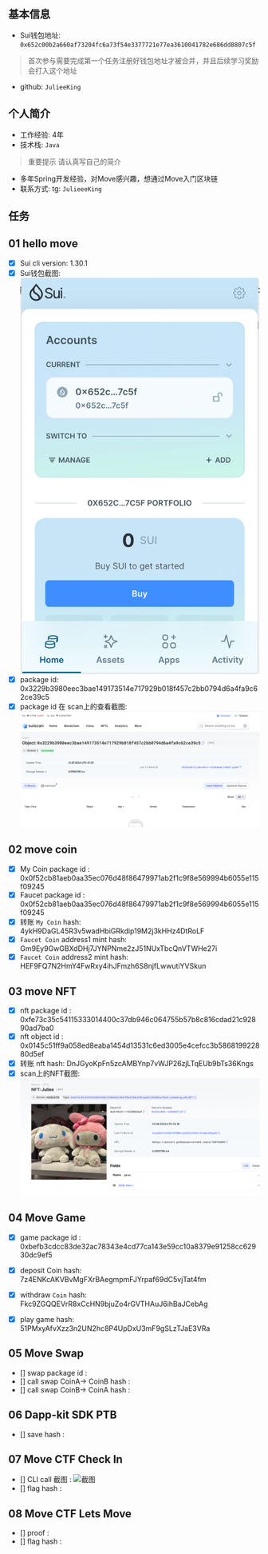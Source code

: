 ## 基本信息
- Sui钱包地址: `0x652c00b2a660af73204fc6a73f54e3377721e77ea3610041782e686dd8807c5f`
> 首次参与需要完成第一个任务注册好钱包地址才被合并，并且后续学习奖励会打入这个地址
- github: `JulieeKing`

## 个人简介
- 工作经验: 4年
- 技术栈: `Java`
> 重要提示 请认真写自己的简介
- 多年Spring开发经验，对Move感兴趣，想通过Move入门区块链
- 联系方式: tg: `JulieeeKing` 

## 任务

##   01 hello move  
- [x] Sui cli version: 1.30.1
- [x] Sui钱包截图: ![Sui钱包截图](./img/qianbao.png)
- [x] package id:  0x3229b3980eec3bae149173514e717929b018f457c2bb0794d6a4fa9c62ce39c5
- [x] package id 在 scan上的查看截图:![Scan截图](./img/paca.png)

##   02 move coin
- [x] My Coin package id : 0x0f52cb81aeb0aa35ec076d48f86479971ab2f1c9f8e569994b6055e115f09245
- [x] Faucet package id : 0x0f52cb81aeb0aa35ec076d48f86479971ab2f1c9f8e569994b6055e115f09245
- [x] 转账 `My Coin` hash: 4ykH9DaGL45R3v5wadHbiGRkdip19M2j3kHHz4DtRoLF
- [x] `Faucet Coin` address1 mint hash: Gm9Ey9GwGBXdDHj7JYNPNme2zJ51NUxTbcQnVTWHe27i
- [x] `Faucet Coin` address2 mint hash: HEF9FQ7N2HmY4FwRxy4ihJFmzh6S8njfLwwutiYVSkun

##   03 move NFT
- [x] nft package id : 0xfe73c35c54115333014400c37db946c064755b57b8c816cdad21c92890ad7ba0
- [x] nft object id : 0x0145c51ff9a058ed8eaba1454d13531c6ed3005e4cefcc3b586819922880d5ef
- [x] 转账 nft  hash:  DnJGyoKpFn5zcAMBYnp7vWJP26zjLTqEUb9bTs36Kngs
- [x] scan上的NFT截图:![Scan截图](./img/nft.png)

##   04 Move Game
- [x] game package id : 0xbefb3cdcc83de32ac78343e4cd77ca143e59cc10a8379e91258cc62930dc9ef5
- [x] deposit Coin hash: 7z4ENKcAKVBvMgFXrBAegmpmFJYrpaf69dC5vjTat4fm
- [x] withdraw `Coin` hash:  Fkc9ZGQQEVrR8xCcHN9bjuZo4rGVTHAuJ6ihBaJCebAg
- [x] play game hash: 51PMxyAfvXzz3n2UN2hc8P4UpDxU3mF9gSLzTJaE3VRa


##   05 Move Swap
- [] swap package id :
- [] call swap CoinA-> CoinB  hash :
- [] call swap CoinB-> CoinA  hash :

##   06 Dapp-kit SDK PTB
- [] save hash :

##   07 Move CTF Check In
- [] CLI call 截图 : ![截图](./images/你的图片地址)
- [] flag hash :

##   08 Move CTF Lets Move
- [] proof : 
- [] flag hash :

